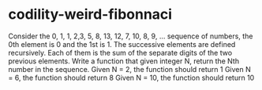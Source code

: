 # codility-weird-fibonnaci
Consider the 0, 1, 1, 2,3, 5, 8, 13, 12, 7, 10, 8, 9, … sequence of numbers, the 0th element is 0 and the 1st is 1. The successive elements are defined recursively. Each of them is the sum of the separate digits of the two previous elements. Write a function that given integer N, return the Nth number in the sequence. Given N = 2, the function should return 1 Given N = 6, the function should return 8 Given N = 10, the function should return 10
